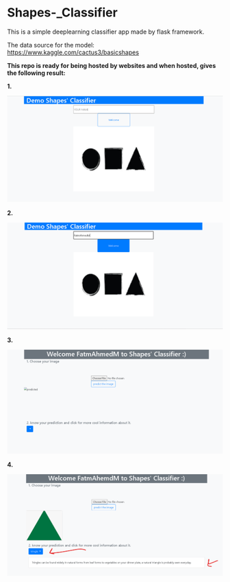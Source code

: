 # Shapes-_Classifier
This is a simple deeplearning classifier app made by flask framework.

The data source for the model: https://www.kaggle.com/cactus3/basicshapes

**This repo is ready for being hosted by websites and when hosted, gives the following result:**

**1.**

![](app_pics/1.png)

**2.**

![](app_pics/2.png)

**3.**

![](app_pics/3.png)

**4.**

![](app_pics/4.png)
